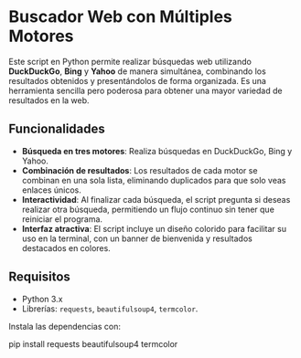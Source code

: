 # Buscador Web con Múltiples Motores

Este script en Python permite realizar búsquedas web utilizando **DuckDuckGo**, **Bing** y **Yahoo** de manera simultánea, combinando los resultados obtenidos y presentándolos de forma organizada. Es una herramienta sencilla pero poderosa para obtener una mayor variedad de resultados en la web.

## Funcionalidades

- **Búsqueda en tres motores**: Realiza búsquedas en DuckDuckGo, Bing y Yahoo.
- **Combinación de resultados**: Los resultados de cada motor se combinan en una sola lista, eliminando duplicados para que solo veas enlaces únicos.
- **Interactividad**: Al finalizar cada búsqueda, el script pregunta si deseas realizar otra búsqueda, permitiendo un flujo continuo sin tener que reiniciar el programa.
- **Interfaz atractiva**: El script incluye un diseño colorido para facilitar su uso en la terminal, con un banner de bienvenida y resultados destacados en colores.

## Requisitos

- Python 3.x
- Librerías: `requests`, `beautifulsoup4`, `termcolor`.

Instala las dependencias con:


pip install requests beautifulsoup4 termcolor
